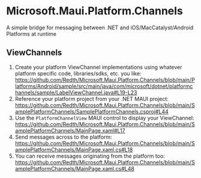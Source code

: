 # Microsoft.Maui.Platform.Channels
A simple bridge for messaging between .NET and iOS/MacCatalyst/Android Platforms at runtime


## ViewChannels
1. Create your platform ViewChannel implementations using whatever platform specific code, libraries/sdks, etc. you like: https://github.com/Redth/Microsoft.Maui.Platform.Channels/blob/main/Platforms/Android/sample/src/main/java/com/microsoft/dotnet/platformchannels/sample/LabelViewChannel.java#L19-L23
2. Reference your platform project from your .NET MAUI project: https://github.com/Redth/Microsoft.Maui.Platform.Channels/blob/main/SamplePlatformChannels/SamplePlatformChannels.csproj#L44
3. Use the `PlatformChannelView` MAUI control to display your ViewChannel: https://github.com/Redth/Microsoft.Maui.Platform.Channels/blob/main/SamplePlatformChannels/MainPage.xaml#L17
4. Send messages across to the platform: https://github.com/Redth/Microsoft.Maui.Platform.Channels/blob/main/SamplePlatformChannels/MainPage.xaml.cs#L18
5. You can receive messages originating from the platform too: https://github.com/Redth/Microsoft.Maui.Platform.Channels/blob/main/SamplePlatformChannels/MainPage.xaml.cs#L48

